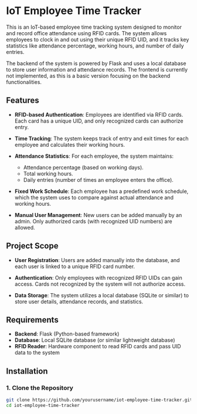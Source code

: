 # IoT Employee Time Tracker

This is an IoT-based employee time tracking system designed to monitor and record office attendance using RFID cards. The system allows employees to clock in and out using their unique RFID UID, and it tracks key statistics like attendance percentage, working hours, and number of daily entries.

The backend of the system is powered by Flask and uses a local database to store user information and attendance records. The frontend is currently not implemented, as this is a basic version focusing on the backend functionalities.

## Features

- **RFID-based Authentication**: Employees are identified via RFID cards. Each card has a unique UID, and only recognized cards can authorize entry.
  
- **Time Tracking**: The system keeps track of entry and exit times for each employee and calculates their working hours.

- **Attendance Statistics**: For each employee, the system maintains:
  - Attendance percentage (based on working days).
  - Total working hours.
  - Daily entries (number of times an employee enters the office).

- **Fixed Work Schedule**: Each employee has a predefined work schedule, which the system uses to compare against actual attendance and working hours.

- **Manual User Management**: New users can be added manually by an admin. Only authorized cards (with recognized UID numbers) are allowed.

## Project Scope

- **User Registration**: Users are added manually into the database, and each user is linked to a unique RFID card number.
  
- **Authentication**: Only employees with recognized RFID UIDs can gain access. Cards not recognized by the system will not authorize access.

- **Data Storage**: The system utilizes a local database (SQLite or similar) to store user details, attendance records, and statistics.

## Requirements

- **Backend**: Flask (Python-based framework)
- **Database**: Local SQLite database (or similar lightweight database)
- **RFID Reader**: Hardware component to read RFID cards and pass UID data to the system

## Installation

### 1. Clone the Repository

```bash
git clone https://github.com/yourusername/iot-employee-time-tracker.git
cd iot-employee-time-tracker
